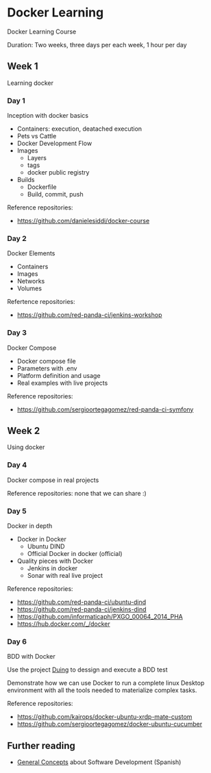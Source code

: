 # Docker Learning

Docker Learning Course

Duration: Two weeks, three days per each week, 1 hour per day

## Week 1

Learning docker

### Day 1

Inception with docker basics

- Containers: execution, deatached execution
- Pets vs Cattle
- Docker Development Flow
- Images
  - Layers
  - tags
  - docker public registry
- Builds
  - Dockerfile
  - Build, commit, push

Reference repositories:

- https://github.com/danielesiddi/docker-course

### Day 2

Docker Elements

- Containers
- Images
- Networks
- Volumes

Refertence repositories:

- https://github.com/red-panda-ci/jenkins-workshop

### Day 3

Docker Compose

- Docker compose file
- Parameters with .env
- Platform definition and usage
- Real examples with live projects

Reference repositories:

- https://github.com/sergioortegagomez/red-panda-ci-symfony

## Week 2

Using docker

### Day 4

Docker compose in real projects

Reference repositories: none that we can share :)

### Day 5

Docker in depth

- Docker in Docker
  - Ubuntu DIND
  - Official Docker in docker (official)
- Quality pieces with Docker
  - Jenkins in docker
  - Sonar with real live project

Reference repositories:

- https://github.com/red-panda-ci/ubuntu-dind
- https://github.com/red-panda-ci/jenkins-dind
- https://github.com/informaticaph/PXGO_00064_2014_PHA
- https://hub.docker.com/_/docker

### Day 6

BDD with Docker

Use the project [Duing](https://github.com/kairops/docker-ubuntu-xrdp-mate-custom/tree/master/duing) to dessign and execute a BDD test

Demonstrate how we can use Docker to run a complete linux Desktop environment with all the tools needed to materialize complex tasks.

Reference repositories:

- https://github.com/kairops/docker-ubuntu-xrdp-mate-custom
- https://github.com/sergioortegagomez/docker-ubuntu-cucumber

## Further reading

- [General Concepts](https://github.com/kairops/general-concepts/blob/master/es/toc.md) about Software Development (Spanish)